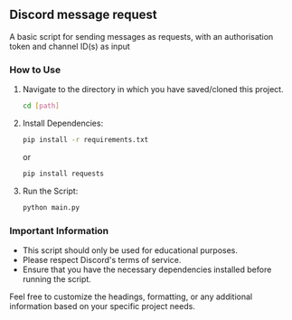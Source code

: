 ## Discord message request
A basic script for sending messages as requests, with an authorisation token and channel ID(s) as input

### How to Use

1. Navigate to the directory in which you have saved/cloned this project.
   ```bash
   cd [path]
   ```

2. Install Dependencies:
   ```bash
   pip install -r requirements.txt
   ```
   or
   ```bash
   pip install requests
   ```

3. Run the Script:
   ```bash
   python main.py
   ```

### Important Information
- This script should only be used for educational purposes.
- Please respect Discord's terms of service.
- Ensure that you have the necessary dependencies installed before running the script.

Feel free to customize the headings, formatting, or any additional information based on your specific project needs.
